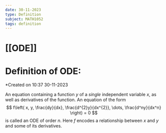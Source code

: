 ```yaml
---
date: 30-11-2023
type: Definition
subject: MATH1052
tags: definition
---
```

# [[ODE]]

# Definition of ODE:
*Created on 10:37 30-11-2023

An equation containing a function $y$ of a *single* independent variable $x$, as well as derivatives of the function. An equation of the form
 $$
f\left( x, y, \frac{dy}{dx}, \frac{d^{2}y}{dx^{2}}, \dots, \frac{d^ny}{dx^n} \right) = 0
$$
is called an ODE of order $n$. Here $f$ encodes a relationship between $x$ and $y$ and some of its derivatives.
